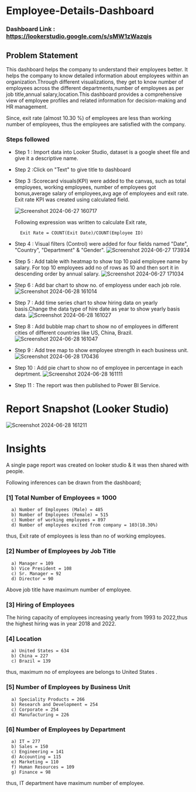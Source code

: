 # Employee-Details-Dashboard

### Dashboard Link : https://lookerstudio.google.com/s/sMW1zWazqis

## Problem Statement

This dashboard helps the company to understand their employees better. It helps the company to know detailed information about employees within an organization.Through different visualizations, they get to know number of employees across the different departments,number of employees as per job title,annual salary,location.This dashboard provides a comprehensive view of employee profiles and related information for decision-making and HR management.

Since, exit rate (almost 10.30 %) of employees are less than working number of employees, thus the employees are satisfied with the company. 




### Steps followed 

- Step 1 : Import data into Looker Studio, dataset is a google sheet file and give it a descriptive name.
- Step 2 :Click on "Text" to give title to dashboard
- Step 3 :Scorecard visuals(KPI) were added to the canvas, such as total employees, working employees, number of employees got bonus,average salary of employees,avg age of employees and exit rate.
         Exit rate KPI was created using calculated field.


  ![Screenshot 2024-06-27 160717](https://github.com/Smitamane25/Employee-Details-Dashboard/assets/171058471/4c2cc396-5adc-4eb2-8847-01b6f3ae9371)

  
  Following expression was written to calculate Exit rate,
        
        Exit Rate = COUNT(Exit Date)/COUNT(Employee ID)

- Step 4 :  Visual filters (Control) were added for four fields named "Date", "Country", "Department" & "Gender".
![Screenshot 2024-06-27 173934](https://github.com/Smitamane25/Smitamane25/assets/171058471/c557102b-2cdf-4034-8550-b12a021affc4)
- Step 5 : Add table with heatmap to show top 10 paid employee name by salary. For top 10 employees add no of rows as 10 and then sort it in descending order by annual salary.
![Screenshot 2024-06-27 171034](https://github.com/Smitamane25/Smitamane25/assets/171058471/36eacb83-c15d-4fdb-b762-649007171c7d)

- Step 6 : Add bar chart to show no. of employess under each job role.
![Screenshot 2024-06-28 161014](https://github.com/Smitamane25/Smitamane25/assets/171058471/cd5da1ea-069f-4469-b181-3f43143e24dd)
- Step 7 :  Add time series chart to show hiring data on yearly basis.Change the data type of hire date as year to show yearly basis data.
![Screenshot 2024-06-28 161027](https://github.com/Smitamane25/Smitamane25/assets/171058471/55ff45e6-9d73-4414-b170-ee99f9a13be3)
- Step 8 : Add bubble map chart to show no of employees in different cities of different countries like US, China, Brazil.
![Screenshot 2024-06-28 161047](https://github.com/Smitamane25/Smitamane25/assets/171058471/72c61a6a-dcb2-4587-a852-8876e5edd45c)

- Step 9 : Add tree map to show employee strength in each business unit.
![Screenshot 2024-06-28 170436](https://github.com/Smitamane25/Smitamane25/assets/171058471/afac09cd-f7d0-4177-9c10-3f502b1fd130)
           
- Step 10 : Add pie chart to show no of employee in percentage in each deprtment.
![Screenshot 2024-06-28 161111](https://github.com/Smitamane25/Smitamane25/assets/171058471/986baab9-9b26-4db8-afc1-58f345ace4d9)
 
 - Step 11 : The report was then published to Power BI Service.
 
 # Report Snapshot (Looker Studio)

 
![Screenshot 2024-06-28 161211](https://github.com/Smitamane25/Smitamane25/assets/171058471/f0782d50-d0f1-42bd-8a50-830800799dc5)

# Insights

A single page report was created on looker studio & it was then shared with people.

Following inferences can be drawn from the dashboard;

### [1] Total Number of Employees = 1000

      a) Number of Employees (Male) = 485 
      b) Number of Employees (Female) = 515
      c) Number of working employees = 897
      d) Number of employees exited from company = 103(10.30%)
thus, Exit rate of employees is less than no of working employees.
           
  
  ### [2] Number of Employees by Job Title
  
      a) Manager = 109
      b) Vice President = 108
      c) Sr. Manager = 92
      d) Director = 90
Above job title have maximum number of employee.

 ### [3] Hiring of Employees
 
 The hiring capacity of employees increasing yearly from 1993 to 2022,thus the highest hiring was in year 2018 and 2022.


 ### [4] Location

      a) United States = 634
      b) China = 227
      c) Brazil = 139
thus, maximum no of employees are belongs to United States .

### [5] Number of Employees by Business Unit
  
      a) Speciality Products = 266
      b) Research and Development = 254
      c) Corporate = 254
      d) Manufacturing = 226

### [6] Number of Employees by Department
  
      a) IT = 277
      b) Sales = 150
      c) Engineering = 141
      d) Accounting = 115
      e) Marketing = 110
      f) Human Resources = 109
      g) Finance = 98
thus, IT department have maximum number of employee.
